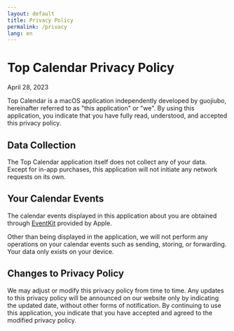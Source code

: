 ```yaml
---
layout: default
title: Privacy Policy
permalink: /privacy
lang: en
---
```


# Top Calendar Privacy Policy
April 28, 2023

Top Calendar is a macOS application independently developed by guojiubo, hereinafter referred to as "this application" or "we". By using this application, you indicate that you have fully read, understood, and accepted this privacy policy.

## Data Collection
The Top Calendar application itself does not collect any of your data. Except for in-app purchases, this application will not initiate any network requests on its own.

## Your Calendar Events
The calendar events displayed in this application about you are obtained through [EventKit](https://developer.apple.com/documentation/eventkit) provided by Apple.

Other than being displayed in the application, we will not perform any operations on your calendar events such as sending, storing, or forwarding. Your data only exists on your device.

## Changes to Privacy Policy
We may adjust or modify this privacy policy from time to time. Any updates to this privacy policy will be announced on our website only by indicating the updated date, without other forms of notification. By continuing to use this application, you indicate that you have accepted and agreed to the modified privacy policy.